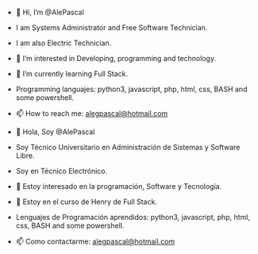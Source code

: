 - 👋 Hi, I’m @AlePascal
- I am Systems Administrator and Free Software Technician.
- I am also Electric Technician.
- 👀 I’m interested in Developing, programming and technology.
- 🌱 I’m currently learning Full Stack.
- Programming languajes: python3, javascript, php, html, css, BASH and some powershell.
- 📫 How to reach me: alegpascal@hotmail.com

- 👋 Hola, Soy @AlePascal
- Soy Técnico Universitario en Administración de Sistemas y Software Libre.
- Soy en Técnico Electrónico.
- 👀 Estoy interesado en la programación, Software y Tecnología.
- 🌱 Estoy en el curso de Henry de Full Stack.
- Lenguajes de Programación aprendidos: python3, javascript, php, html, css, BASH and some powershell.
- 📫 Como contactarme: alegpascal@hotmail.com


